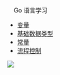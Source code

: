 <div id="div">
    <div id="div1">
    	<span>&nbsp;&nbsp;&nbsp;&nbsp;Go 语言学习</span>
	<ul>
	<li><a href="https://mp.weixin.qq.com/s/bhMITWL0mpBK49FvTE9PtA" target="_blank">变量</a></li>
	<li><a href="https://mp.weixin.qq.com/s/GKG3zmic_QJPQC0oBzRuyg" target="_blank">基础数据类型</a></li>
	<li><a href="#" target="_blank">常量</a></li>
	<li><a href="#" target="_blank">流程控制</a></li>
	</ul>  
    </div>
    <div id="div2" text-align="right"><img src="https://github-readme-stats.vercel.app/api?username=weirubo&show_icons=true&hide_title=true"/></div>
</div>
